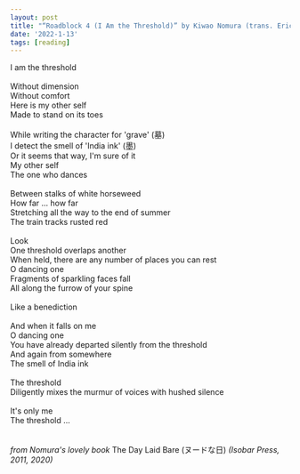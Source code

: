 ```yaml
---
layout: post
title: "“Roadblock 4 (I Am the Threshold)” by Kiwao Nomura (trans. Eric Selland)"
date: '2022-1-13'
tags: [reading]
---
```


I am the threshold<br>
<br>
Without dimension<br>
Without comfort<br>
Here is my other self<br>
Made to stand on its toes<br>
<br>
While writing the character for 'grave' (墓)<br>
I detect the smell of 'India ink' (墨)<br>
Or it seems that way, I'm sure of it<br>
My other self<br>
The one who dances<br>
<br>
Between stalks of white horseweed<br>
How far ... how far<br>
Stretching all the way to the end of summer<br>
The train tracks rusted red<br>
<br>
Look<br>
One threshold overlaps another<br>
When held, there are any number of places you can rest<br>
O dancing one<br>
Fragments of sparkling faces fall<br>
All along the furrow of your spine<br>
<br>
Like a benediction<br>
<br>
And when it falls on me<br>
O dancing one<br>
You have already departed silently from the threshold<br>
And again from somewhere<br>
The smell of India ink<br>
<br>
The threshold<br>
Diligently mixes the murmur of voices with hushed silence<br>
<br>
It's only me<br>
The threshold ...<br>
<br>
<br>
<em>from Nomura's lovely book </em>The Day Laid Bare (ヌードな日)<em> (Isobar Press, 2011, 2020)